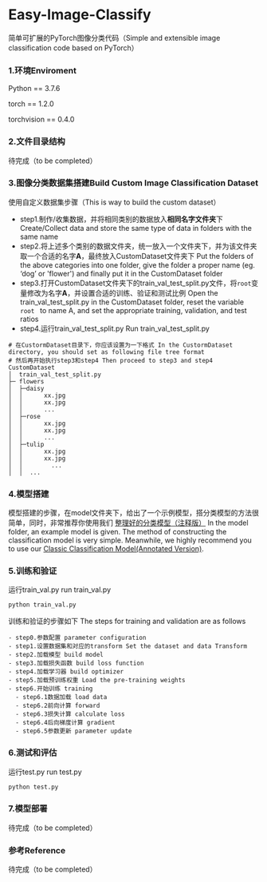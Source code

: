 # Easy-Image-Classify
简单可扩展的PyTorch图像分类代码（Simple and extensible image classification code based on  PyTorch）



### 1.环境Enviroment

Python == 3.7.6

torch == 1.2.0

torchvision == 0.4.0



### 2.文件目录结构

待完成（to be completed）



### 3.图像分类数据集搭建Build Custom Image Classification Dataset

使用自定义数据集步骤（This is way to build the custom dataset）

- step1.制作/收集数据，并将相同类别的数据放入**相同名字文件夹**下 Create/Collect data and store the same type of data in folders with the same name
- step2.将上述多个类别的数据文件夹，统一放入一个文件夹下，并为该文件夹取一个合适的名字**A**，最终放入CustomDataset文件夹下 Put the folders of the above categories into one folder, give the folder a proper name (eg. ‘dog’ or 'flower') and finally put it in the CustomDataset folder  
- step3.打开CustomDataset文件夹下的train_val_test_split.py文件，将`root`变量修改为名字**A**，并设置合适的训练、验证和测试比例 Open the train_val_test_split.py in the CustomDataset folder, reset the variable `root ` to name A, and set the appropriate training, validation, and test ratios
- step4.运行train_val_test_split.py Run train_val_test_split.py

```
# 在CustormDataset目录下，你应该设置为一下格式 In the CustormDataset directory, you should set as following file tree format  
# 然后再开始执行step3和step4 Then proceed to step3 and step4
CustomDataset
│  train_val_test_split.py
├─ flowers
│  ├─daisy
│  │      xx.jpg
│  │      xx.jpg
│  │      ...
│  ├─rose
│  │      xx.jpg
│  │      xx.jpg
│  │      ...
│  ├─tulip
│  │      xx.jpg
│  │      xx.jpg
│  │ 	    ... 
│  │  ...      
```



### 4.模型搭建

模型搭建的步骤，在model文件夹下，给出了一个示例模型，搭分类模型的方法很简单，同时，非常推荐你使用我们 [整理好的分类模型（注释版）](https://github.com/Windxy/Classic_Network_PyTorch) In the model folder, an example model is given. The method of constructing the classification model is very simple. Meanwhile, we highly recommend you to use our [Classic Classification Model(Annotated Version)](https://github.com/Windxy/Classic_Network_PyTorch).



### 5.训练和验证

运行train_val.py   run train_val.py 


```bash
python train_val.py
```

训练和验证的步骤如下 The steps for training and validation are as follows
```
- step0.参数配置 parameter configuration
- step1.设置数据集和对应的transform Set the dataset and data Transform  
- step2.加载模型 build model
- step3.加载损失函数 build loss function
- step4.加载学习器 build optimizer
- step5.加载预训练权重 Load the pre-training weights
- step6.开始训练 training
  - step6.1数据加载 load data
  - step6.2前向计算 forward
  - step6.3损失计算 calculate loss
  - step6.4后向梯度计算 gradient
  - step6.5参数更新 parameter update
```



### 6.测试和评估

运行test.py   run test.py 

```bash
python test.py
```



### 7.模型部署

待完成（to be completed）



### 参考Reference

待完成（to be completed）

